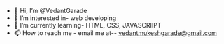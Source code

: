 - 👋 Hi, I’m @VedantGarade
- 👀 I’m interested in- web developing
- 🌱 I’m currently learning- HTML, CSS, JAVASCRIIPT
- 📫 How to reach me - 
email me at--
vedantmukeshgarade@gmail.com
